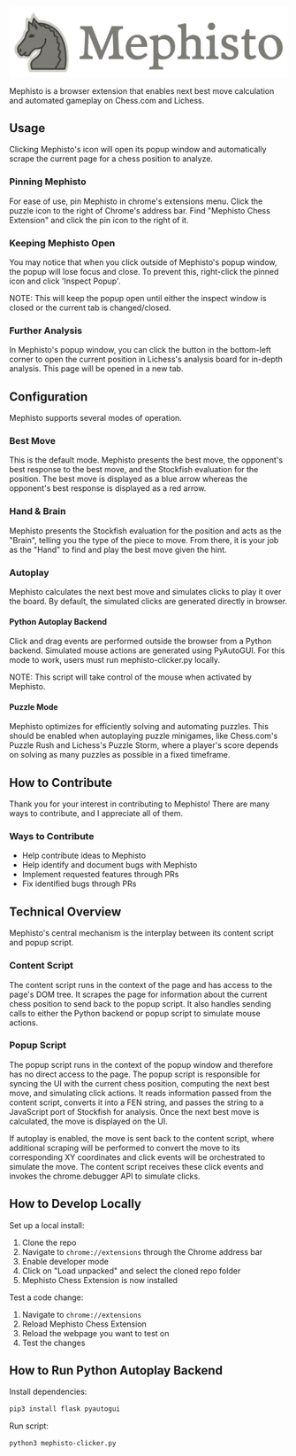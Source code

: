 ![alt text](https://raw.githubusercontent.com/AlexPetrusca/Mephisto/master/res/mephisto_banner_lowercase.png)

Mephisto is a browser extension that enables next best move calculation and automated gameplay on Chess.com and Lichess.


## Usage
Clicking Mephisto's icon will open its popup window and automatically scrape the current page for a chess position to 
analyze.

### Pinning Mephisto
For ease of use, pin Mephisto in chrome's extensions menu. Click the puzzle icon to the right of Chrome's address bar. 
Find "Mephisto Chess Extension" and click the pin icon to the right of it.

### Keeping Mephisto Open
You may notice that when you click outside of Mephisto's popup window, the popup will lose focus and close. To prevent
this, right-click the pinned icon and click 'Inspect Popup'.

NOTE: This will keep the popup open until either the inspect window is closed or the current tab is changed/closed.

### Further Analysis
In Mephisto's popup window, you can click the button in the bottom-left corner to open the current position in 
Lichess's analysis board for in-depth analysis. This page will be opened in a new tab.


## Configuration
Mephisto supports several modes of operation.

### Best Move
This is the default mode. Mephisto presents the best move, the opponent's best response to the best move, and the 
Stockfish evaluation for the position. The best move is displayed as a blue arrow whereas the opponent's best response 
is displayed as a red arrow.

### Hand & Brain
Mephisto presents the Stockfish evaluation for the position and acts as the "Brain", telling you the type of the piece 
to move. From there, it is your job as the "Hand" to find and play the best move given the hint.

### Autoplay
Mephisto calculates the next best move and simulates clicks to play it over the board. By default, the simulated clicks
are generated directly in browser.

#### Python Autoplay Backend
Click and drag events are performed outside the browser from a Python backend. Simulated mouse actions are generated
using PyAutoGUI. For this mode to work, users must run mephisto-clicker.py locally.

NOTE: This script will take control of the mouse when activated by Mephisto.

#### Puzzle Mode
Mephisto optimizes for efficiently solving and automating puzzles. This should be enabled when autoplaying puzzle 
minigames, like Chess.com's Puzzle Rush and Lichess's Puzzle Storm, where a player's score depends on solving as many
puzzles as possible in a fixed timeframe.


## How to Contribute
Thank you for your interest in contributing to Mephisto! There are many ways to contribute, and I appreciate all of them.

### Ways to Contribute
- Help contribute ideas to Mephisto
- Help identify and document bugs with Mephisto
- Implement requested features through PRs
- Fix identified bugs through PRs


## Technical Overview
Mephisto's central mechanism is the interplay between its content script and popup script.

### Content Script
The content script runs in the context of the page and has access to the page's DOM tree. It scrapes the page for 
information about the current chess position to send back to the popup script. It also handles sending calls to 
either the Python backend or popup script to simulate mouse actions.

### Popup Script
The popup script runs in the context of the popup window and therefore has no direct access to the page. The popup
script is responsible for syncing the UI with the current chess position, computing the next best move, and 
simulating click actions. It reads information passed from the content script, converts it into a FEN string, and
passes the string to a JavaScript port of Stockfish for analysis. Once the next best move is calculated, the move is
displayed on the UI. 

If autoplay is enabled, the move is sent back to the content script, where additional scraping will be performed 
to convert the move to its corresponding XY coordinates and click events will be orchestrated to simulate the move.
The content script receives these click events and invokes the chrome.debugger API to simulate clicks.


## How to Develop Locally
Set up a local install:
1. Clone the repo
2. Navigate to `chrome://extensions` through the Chrome address bar
3. Enable developer mode
4. Click on "Load unpacked" and select the cloned repo folder
5. Mephisto Chess Extension is now installed

Test a code change:
1. Navigate to `chrome://extensions`
2. Reload Mephisto Chess Extension
3. Reload the webpage you want to test on
4. Test the changes


## How to Run Python Autoplay Backend
Install dependencies:
```bash
pip3 install flask pyautogui
```

Run script:
```bash
python3 mephisto-clicker.py
```